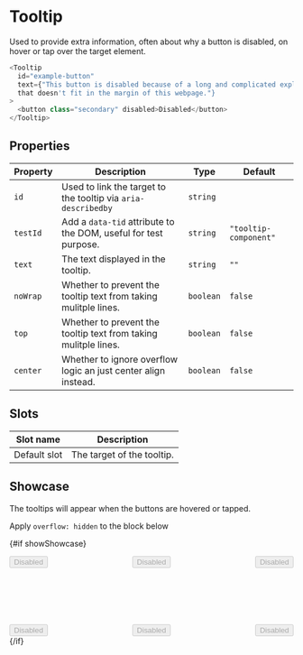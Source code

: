 <script lang="ts">
  import Tooltip from "$lib/components/Tooltip.svelte";
  import Checkbox from "$lib/components/Checkbox.svelte";

  let overflowHidden = true;
  let showShowcase = true;

  const toggleOverflowHidden = async () => {
    overflowHidden = !overflowHidden;

    // We need to rerender the showcase for the tooltip to rediscover its
    // overflow:hidden ancestor.
    showShowcase = false;
    await new Promise((resolve) => setTimeout(() => {
      showShowcase = true;
    }, 0));
  };
</script>

# Tooltip

Used to provide extra information, often about why a button is disabled, on
hover or tap over the target element.

```javascript
<Tooltip
  id="example-button"
  text={"This button is disabled because of a long and complicated explanation
  that doesn't fit in the margin of this webpage."}
>
  <button class="secondary" disabled>Disabled</button>
</Tooltip>
```

## Properties

| Property | Description                                                     | Type      | Default               |
| -------- | --------------------------------------------------------------- | --------- | --------------------- |
| `id`     | Used to link the target to the tooltip via `aria-describedby`   | `string`  |                       |
| `testId` | Add a `data-tid` attribute to the DOM, useful for test purpose. | `string`  | `"tooltip-component"` |
| `text`   | The text displayed in the tooltip.                              | `string`  | `""`                  |
| `noWrap` | Whether to prevent the tooltip text from taking mulitple lines. | `boolean` | `false`               |
| `top`    | Whether to prevent the tooltip text from taking mulitple lines. | `boolean` | `false`               |
| `center` | Whether to ignore overflow logic an just center align instead.  | `boolean` | `false`               |

## Slots

| Slot name    | Description                |
| ------------ | -------------------------- |
| Default slot | The target of the tooltip. |

## Showcase

The tooltips will appear when the buttons are hovered or tapped.

<div class="checkbox">
  <Checkbox checked={overflowHidden} on:nnsChange={toggleOverflowHidden}>
    Apply <code>overflow: hidden</code> to the block below
  </Checkbox>
</div>

{#if showShowcase}

  <div class="tooltip-target-container" class:overflowHidden data-tid="showcase">
    <div class="row">
      <Tooltip
        id="example-button"
        text={"This button is disabled because of a long and complicated explanation that doesn't fit in the margin of this webpage."}
      >
        <button class="secondary" disabled>Disabled</button>
      </Tooltip>
      <Tooltip
        id="example-button"
        text={"This button is disabled because of a long and complicated explanation that doesn't fit in the margin of this webpage."}
      >
        <button class="secondary" disabled>Disabled</button>
      </Tooltip>
      <Tooltip
        id="example-button"
        text={"This button is disabled because of a long and complicated explanation that doesn't fit in the margin of this webpage."}
      >
        <button class="secondary" disabled>Disabled</button>
      </Tooltip>
    </div>
    <div class="row">
      <Tooltip
        id="example-button"
        top={true}
        text={"This button is disabled because of a long and complicated explanation that doesn't fit in the margin of this webpage."}
      >
        <button class="secondary" disabled>Disabled</button>
      </Tooltip>
      <Tooltip
        id="example-button"
        top={true}
        text={"This button is disabled because of a long and complicated explanation that doesn't fit in the margin of this webpage."}
      >
        <button class="secondary" disabled>Disabled</button>
      </Tooltip>
      <Tooltip
        id="example-button"
        top={true}
        text={"This button is disabled because of a long and complicated explanation that doesn't fit in the margin of this webpage."}
      >
        <button class="secondary" disabled>Disabled</button>
      </Tooltip>
    </div>
  </div>
{/if}

<style lang="scss">
  @use "../../../../lib/styles/mixins/media";

  .checkbox {
    --checkbox-label-order: 1;
  }

  .tooltip-target-container {
    background-color: var(--card-background);
    padding: var(--padding);
    display: flex;
    flex-direction: column;
    gap: 100px;
  }

  .overflowHidden {
    overflow: hidden;
  }

  .row {
    display: flex;
    justify-content: space-between;
  }
</style>
